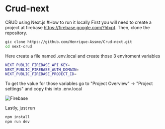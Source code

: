 # Crud-next
CRUD using Next.js
#How to run it locally
First you will need to create a project at firebase https://firebase.google.com/?hl=pt.
Then, clone the repository.
```bash
gic clone https://github.com/Henrique-Assme/Crud-next.git
cd next-crud
```
Here create a file named .env.local and create those 3 enviroment variables
```bash
NEXT_PUBLIC_FIREBASE_API_KEY=
NEXT_PUBLIC_FIREBASE_AUTH_DOMAIN=
NEXT_PUBLIC_FIREBASE_PROJECT_ID=
```
To get the value for those variables go to "Project Overview" -> "Project settings" and copy this into .env.local

![Firebase](https://github.com/Henrique-Assme/Crud-next/assets/69920692/f9d0fafc-2194-4ec2-b910-84270cc18d07)

Lastly, just run
```bash
npm install
npm run dev
```
